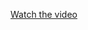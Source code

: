 [Watch the video](https://drive.google.com/file/d/10LnE7gWls1e2mTiaSmok9fKDGfAWgmdP/view?usp=drive_link)
